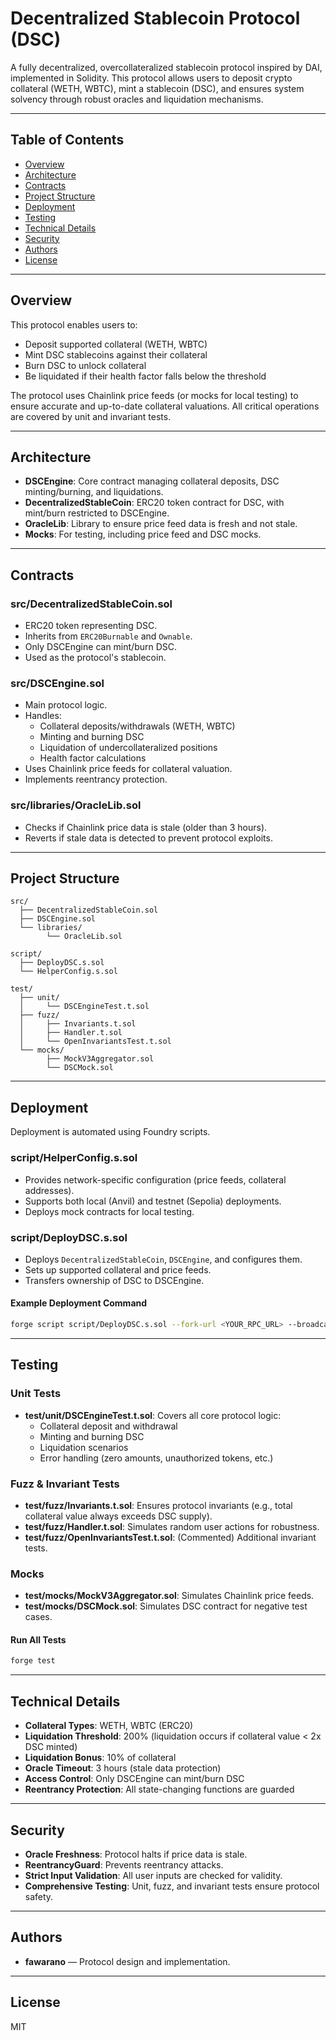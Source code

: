 # Decentralized Stablecoin Protocol (DSC)

A fully decentralized, overcollateralized stablecoin protocol inspired by DAI, implemented in Solidity. This protocol allows users to deposit crypto collateral (WETH, WBTC), mint a stablecoin (DSC), and ensures system solvency through robust oracles and liquidation mechanisms.

---

## Table of Contents

- [Overview](#overview)
- [Architecture](#architecture)
- [Contracts](#contracts)
- [Project Structure](#project-structure)
- [Deployment](#deployment)
- [Testing](#testing)
- [Technical Details](#technical-details)
- [Security](#security)
- [Authors](#authors)
- [License](#license)

---

## Overview

This protocol enables users to:
- Deposit supported collateral (WETH, WBTC)
- Mint DSC stablecoins against their collateral
- Burn DSC to unlock collateral
- Be liquidated if their health factor falls below the threshold

The protocol uses Chainlink price feeds (or mocks for local testing) to ensure accurate and up-to-date collateral valuations. All critical operations are covered by unit and invariant tests.

---

## Architecture

- **DSCEngine**: Core contract managing collateral deposits, DSC minting/burning, and liquidations.
- **DecentralizedStableCoin**: ERC20 token contract for DSC, with mint/burn restricted to DSCEngine.
- **OracleLib**: Library to ensure price feed data is fresh and not stale.
- **Mocks**: For testing, including price feed and DSC mocks.

---

## Contracts

### src/DecentralizedStableCoin.sol

- ERC20 token representing DSC.
- Inherits from `ERC20Burnable` and `Ownable`.
- Only DSCEngine can mint/burn DSC.
- Used as the protocol's stablecoin.

### src/DSCEngine.sol

- Main protocol logic.
- Handles:
  - Collateral deposits/withdrawals (WETH, WBTC)
  - Minting and burning DSC
  - Liquidation of undercollateralized positions
  - Health factor calculations
- Uses Chainlink price feeds for collateral valuation.
- Implements reentrancy protection.

### src/libraries/OracleLib.sol

- Checks if Chainlink price data is stale (older than 3 hours).
- Reverts if stale data is detected to prevent protocol exploits.

---

## Project Structure

```
src/
  ├── DecentralizedStableCoin.sol
  ├── DSCEngine.sol
  └── libraries/
        └── OracleLib.sol

script/
  ├── DeployDSC.s.sol
  └── HelperConfig.s.sol

test/
  ├── unit/
  │     └── DSCEngineTest.t.sol
  ├── fuzz/
  │     ├── Invariants.t.sol
  │     ├── Handler.t.sol
  │     └── OpenInvariantsTest.t.sol
  └── mocks/
        ├── MockV3Aggregator.sol
        └── DSCMock.sol
```

---

## Deployment

Deployment is automated using Foundry scripts.

### script/HelperConfig.s.sol

- Provides network-specific configuration (price feeds, collateral addresses).
- Supports both local (Anvil) and testnet (Sepolia) deployments.
- Deploys mock contracts for local testing.

### script/DeployDSC.s.sol

- Deploys `DecentralizedStableCoin`, `DSCEngine`, and configures them.
- Sets up supported collateral and price feeds.
- Transfers ownership of DSC to DSCEngine.

#### Example Deployment Command

```bash
forge script script/DeployDSC.s.sol --fork-url <YOUR_RPC_URL> --broadcast
```

---

## Testing

### Unit Tests

- **test/unit/DSCEngineTest.t.sol**: Covers all core protocol logic:
  - Collateral deposit and withdrawal
  - Minting and burning DSC
  - Liquidation scenarios
  - Error handling (zero amounts, unauthorized tokens, etc.)

### Fuzz & Invariant Tests

- **test/fuzz/Invariants.t.sol**: Ensures protocol invariants (e.g., total collateral value always exceeds DSC supply).
- **test/fuzz/Handler.t.sol**: Simulates random user actions for robustness.
- **test/fuzz/OpenInvariantsTest.t.sol**: (Commented) Additional invariant tests.

### Mocks

- **test/mocks/MockV3Aggregator.sol**: Simulates Chainlink price feeds.
- **test/mocks/DSCMock.sol**: Simulates DSC contract for negative test cases.

#### Run All Tests

```bash
forge test
```

---

## Technical Details

- **Collateral Types**: WETH, WBTC (ERC20)
- **Liquidation Threshold**: 200% (liquidation occurs if collateral value < 2x DSC minted)
- **Liquidation Bonus**: 10% of collateral
- **Oracle Timeout**: 3 hours (stale data protection)
- **Access Control**: Only DSCEngine can mint/burn DSC
- **Reentrancy Protection**: All state-changing functions are guarded

---

## Security

- **Oracle Freshness**: Protocol halts if price data is stale.
- **ReentrancyGuard**: Prevents reentrancy attacks.
- **Strict Input Validation**: All user inputs are checked for validity.
- **Comprehensive Testing**: Unit, fuzz, and invariant tests ensure protocol safety.

---

## Authors

- **fawarano** — Protocol design and implementation.

---

## License

MIT
